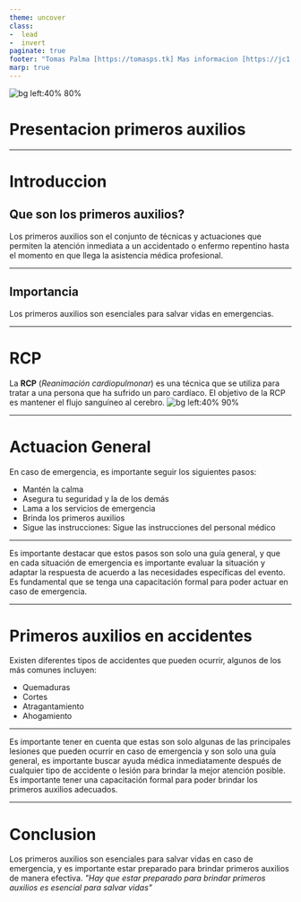 ```yaml
---
theme: uncover
class:
-  lead
-  invert
paginate: true
footer: "Tomas Palma [https://tomasps.tk] Mas informacion [https://jc1.tomasps.tk/4eso/ef/guion.html]"
marp: true
---
```


![bg left:40% 80%](https://prevecon.org/es/wp-content/uploads/2018/03/primeros_auxilios-1.jpg)

# **Presentacion primeros auxilios**


---

# Introduccion
## Que son los primeros auxilios?
Los primeros auxilios son el conjunto de técnicas y actuaciones que  permiten la atención inmediata a un accidentado o enfermo repentino hasta el momento en que llega la asistencia médica profesional.

---

## Importancia

Los primeros auxilios son esenciales para salvar vidas en emergencias.

---

# RCP
La **RCP** (*Reanimación cardiopulmonar*) es una técnica que se utiliza para tratar a una persona que ha sufrido un paro cardíaco. El objetivo de la RCP es mantener el flujo sanguíneo al cerebro. 
![bg left:40% 90%](https://i.ytimg.com/vi/P4zD-6yOZvU/maxresdefault.jpg)

---
# Actuacion General

En caso de emergencia, es importante seguir los siguientes pasos:

- Mantén la calma
- Asegura tu seguridad y la de los demás
- Lama a los servicios de emergencia
- Brinda los primeros auxilios
- Sigue las instrucciones: Sigue las instrucciones del personal médico

---
Es importante destacar que estos pasos son solo una guía general, y que en cada situación de emergencia es importante evaluar la situación y adaptar la respuesta de acuerdo a las necesidades específicas del evento. Es fundamental que se tenga una capacitación formal para poder actuar en caso de emergencia.

---
# Primeros auxilios en accidentes
Existen diferentes tipos de accidentes que pueden ocurrir, algunos de los más comunes incluyen:

* Quemaduras
* Cortes
* Atragantamiento
* Ahogamiento

---
Es importante tener en cuenta que estas son solo algunas de las principales lesiones que pueden ocurrir en caso de emergencia y son solo una guía general, es importante buscar ayuda médica inmediatamente después de cualquier tipo de accidente o lesión para brindar la mejor atención posible. Es importante tener una capacitación formal para poder brindar los primeros auxilios adecuados.

---

# Conclusion
Los primeros auxilios son esenciales para salvar vidas en caso de emergencia, y es importante estar preparado para brindar primeros auxilios de manera efectiva.
*"Hay que estar preparado para brindar primeros auxilios es esencial para salvar vidas"*